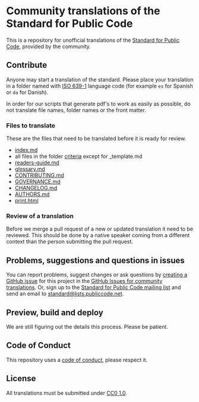 # Community translations of the Standard for Public Code

This is a repository for unofficial translations of the [Standard for Public Code](https://standard.publiccode.net), provided by the community.

## Contribute

Anyone may start a translation of the standard.
Please place your translation in a folder named with [ISO 639-1](https://en.wikipedia.org/wiki/List_of_ISO_639-1_codes) language code (for example `es` for Spanish or `da` for Danish).

In order for our scripts that generate pdf's to work as easily as possible, do not translate file names, folder names or the front matter. 

### Files to translate

These are the files that need to be translated before it is ready for review.

- [index.md](https://github.com/publiccodenet/standard/blob/main/index.md)
- all files in the folder [criteria](https://github.com/publiccodenet/standard/tree/main/criteria) except for _template.md
- [readers-guide.md](https://github.com/publiccodenet/standard/blob/main/readers-guide.md)
- [glossary.md](https://github.com/publiccodenet/standard/blob/main/glossary.md)
- [CONTRIBUTING.md](https://github.com/publiccodenet/standard/blob/main/CONTRIBUTING.md)
- [GOVERNANCE.md](https://github.com/publiccodenet/standard/blob/main/GOVERNANCE.md)
- [CHANGELOG.md](https://github.com/publiccodenet/standard/blob/main/CHANGELOG.md)
- [AUTHORS.md](https://github.com/publiccodenet/standard/blob/main/AUTHORS.md)
- [print.html](https://github.com/publiccodenet/standard/blob/main/print.html)

### Review of a translation

Before we merge a pull request of a new or updated translation it need to be reviewed.
This should be done by a native speaker coming from a different context than the person submitting the pull request.

## Problems, suggestions and questions in issues

You can report problems, suggest changes or ask questions by [creating a GitHub issue](https://help.github.com/articles/creating-an-issue/) for this project in the [GitHub Issues for community translations](https://github.com/publiccodenet/community-translations-standard/issues).
Or, sign up to the [Standard for Public Code mailing list](https://lists.publiccode.net/mailman/postorius/lists/standard.lists.publiccode.net/) and send an email to [standard@lists.publiccode.net](mailto:standard@lists.publiccode.net).

## Preview, build and deploy

We are still figuring out the details this process. Please be patient.

## Code of Conduct

This repository uses a [code of conduct](CODE_OF_CONDUCT.md), please respect it.

## License

All translations must be submitted under [CC0 1.0](LICENSE).
